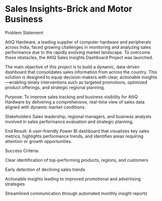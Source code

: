 # Sales Insights-Brick and Motor Business
Problem Statement

AtliQ Hardware, a leading supplier of computer hardware and peripherals across India, faced growing challenges in monitoring and analyzing sales performance due to the rapidly evolving market landscape. To overcome these obstacles, the AtliQ Sales Insights Dashboard Project was launched.

The main objective of this project is to build a dynamic, data-driven dashboard that consolidates sales information from across the country. This solution is designed to equip decision-makers with clear, actionable insights—enabling timely interventions such as targeted promotions, optimized product offerings, and strategic regional planning.

Purpose:
To improve sales tracking and business visibility for AtliQ Hardware by delivering a comprehensive, real-time view of sales data aligned with dynamic market conditions.

Stakeholders
Sales leadership, regional managers, and business analysts involved in sales performance evaluation and strategic planning.

End Result:
A user-friendly Power BI dashboard that visualizes key sales metrics, highlights performance trends, and identifies areas requiring attention or growth opportunities.

Success Criteria:

Clear identification of top-performing products, regions, and customers

Early detection of declining sales trends

Actionable insights leading to improved promotional and advertising strategies

Streamlined communication through automated monthly insight reports
